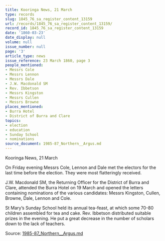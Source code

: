 ```yaml
---
title: Kooringa News, 21 March
type: records
slug: 1845_76_sa_register_content_13159
url: /records/1845_76_sa_register_content_13159/
record_id: 1845_76_sa_register_content_13159
date: '1860-03-23'
date_display: null
volume: null
issue_number: null
page: '3'
article_type: news
issue_reference: 23 March 1860, page 3
people_mentioned:
- Messrs Cole
- Messrs Lennon
- Messrs Dale
- J.W. Macdonald SM
- Rev. Ibbetson
- Messrs Kingston
- Messrs Cullen
- Messrs Browne
places_mentioned:
- Burra Hotel
- District of Burra and Clare
topics:
- election
- education
- Sunday School
- nominations
source_document: 1985-87_Northern__Argus.md
---
```


Kooringa News, 21 March

On Friday evening Messrs Cole, Lennon and Dale met the electors for the last time before the election.  They were most flatteringly received.

J.W. Macdonald SM, the Returning Officer for the District of Burra and Clare, attended the Burra Hotel on 19 March and opened the letters containing nominations of the various candidates: Messrs Kingston, Cullen, Browne, Dale, Lennon and Cole.

St Mary’s Sunday School held its annual tea-feast, at which some 70-80 children assembled for tea and cake.  Rev. Ibbetson distributed suitable prizes in the evening.  He put a great decrease in the number of scholars down to the lack of teachers.

Source: [1985-87_Northern__Argus.md](/downloads/markdown/1985-87_Northern__Argus.md)
